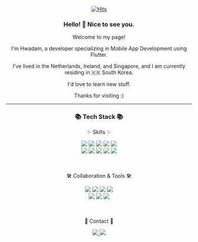<div align="center">

[![Hits](https://hits.seeyoufarm.com/api/count/incr/badge.svg?url=https%3A%2F%2Fgithub.com%2FDamm06%2Fhit-counter&count_bg=%2379C83D&title_bg=%23555555&icon=&icon_color=%23E7E7E7&title=hits&edge_flat=false)](https://hits.seeyoufarm.com)
</div>

<div align="center">
	<h3> Hello! 👋 Nice to see you.  </h3>
Welcome to my page!

I'm Hwadam, a developer specializing in Mobile App Development using Flutter.

I've lived in the Netherlands, Ireland, and Singapore, and I am currently residing in 🇰🇷 South Korea.

I'd love to learn new stuff.

Thanks for visiting :)

</div>

---

<div align=center>
	<h3>📚 Tech Stack 📚</h3>
	<p>✨ Skills ✨</p>
</div>
<div align="center">
 <img src="https://img.shields.io/badge/Flutter-02569B?style=flat&logo=Flutter&logoColor=white" />
 <img src="https://img.shields.io/badge/Dart-0175C2?style=flat&logo=Dart&logoColor=white" />
 <img src="https://img.shields.io/badge/Java-007396?style=flat&logo=Conda-Forge&logoColor=white" />
 <img src="https://img.shields.io/badge/Spring-6DB33F?style=flat&logo=Spring&logoColor=white" />
 <img src="https://img.shields.io/badge/Spring Boot-6DB33F?style=flat&logo=SpringBoot&logoColor=white" />
 <br>
 <img src="https://img.shields.io/badge/JPA-009639?style=flat&logo=SpringBoot&logoColor=white" />
 <img src="https://img.shields.io/badge/MySQL-4479A1?style=flat&logo=MySQL&logoColor=white" />
 <img src="https://img.shields.io/badge/AWS EC2-FF9900?style=flat" />
 <img src="https://img.shields.io/badge/AWS RDS-527FFF?style=flat" />
 <img src="https://img.shields.io/badge/AWS S3-569A31?style=flat" />
</div>

<br>
<br>

<div align=center>
	<p>🛠 Collaboration & Tools 🛠</p>
</div>
<div align=center>
	<img src="https://img.shields.io/badge/IntelliJ IDEA-000000?style=flat&logo=intellijidea&logoColor=white" />
 <img src="https://img.shields.io/badge/Git-F05032?style=flat&logo=Git&logoColor=white" />
 <img src="https://img.shields.io/badge/GitHub-181717?style=flat&logo=GitHub&logoColor=white" />
	<img src="https://img.shields.io/badge/Visual%20Studio%20Code-007ACC?style=flat&logo=VisualStudioCode&logoColor=white" />
	<br>
 <img src="https://img.shields.io/badge/Slack-4A154B?style=flat&logo=Slcak&logoColor=white" />
 <img src="https://img.shields.io/badge/Discord-5865F2?style=flat&logo=Discord&logoColor=white" />
	<img src="https://img.shields.io/badge/Notion-000000?style=flat&logo=Notion&logoColor=white" />
</div>

<br>
<br>

<div align=center>
	<p>🎨 Contact 🎨</p>
</div>
<div align=center>
	<a href="ghkeka111@gmail.com">
		<img src="https://img.shields.io/badge/Mail-30B980?style=flat&logo=Gmail&logoColor=white" />
	</a>
	<a href="https://www.linkedin.com/in/hwadam-c-131275211">
		<img src="https://img.shields.io/badge/LinkedIn-0A66C2?style=flat&logo=LinkedIn&logoColor=white" />
	</a>
	<br>
</div>


<!--[![Solved.ac Profile](http://mazassumnida.wtf/api/generate_badge?boj=damm10)](https://solved.ac/damm10)-->

<!--[![Damm06's GitHub stats](https://github-readme-stats.vercel.app/api?username=Damm06)](https://github.com/Damm06/github-readme-stats)-->

<!--
**Damm06/Damm06** is a ✨ _special_ ✨ repository because its `README.md` (this file) appears on your GitHub profile.

Here are some ideas to get you started:

- 🔭 I’m currently working on ...
- 🌱 I’m currently learning ...
- 👯 I’m looking to collaborate on ...
- 🤔 I’m looking for help with ...
- 💬 Ask me about ...
- 📫 How to reach me: ...
- 😄 Pronouns: ...
- ⚡ Fun fact: ...
-->
